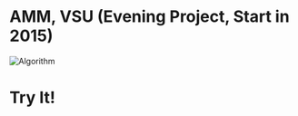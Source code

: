 # AMM, VSU (Evening Project, Start in 2015)
![Algorithm](http://ibooks.ru/images/T/978594074584.jpg)
# Try It!